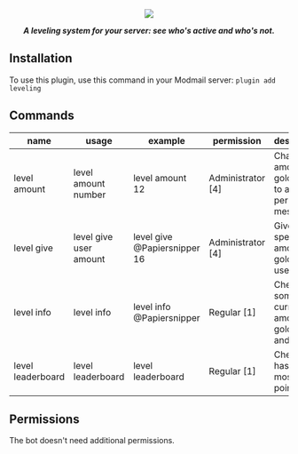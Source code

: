 <div align="center">
    <img  src="https://i.imgur.com/6DLaLf3.png" align="center">
    <p><strong><i>A leveling system for your server: see who's active and who's not.</i></strong></p>
</div>

## Installation

To use this plugin, use this command in your Modmail server: `plugin add leveling`

## Commands

| name               | usage                  | example                      | permission         |description                                             |
|--------------------|------------------------|------------------------------|--------------------|--------------------------------------------------------|
| level amount       | level amount number    | level amount 12              | Administrator [4]  | Change the amount of gold given to a user per message. |
| level give         | level give user amount | level give @Papiersnipper 16 | Administrator [4]  | Give a specific amount of gold to a user.              |
| level info         | level info             | level info @Papiersnipper    | Regular [1]        | Check someone's current amount of gold, exp and level. |
| level leaderboard  | level leaderboard      | level leaderboard            | Regular [1]        | Check who has the most exp points.                     |

## Permissions

The bot doesn't need additional permissions.